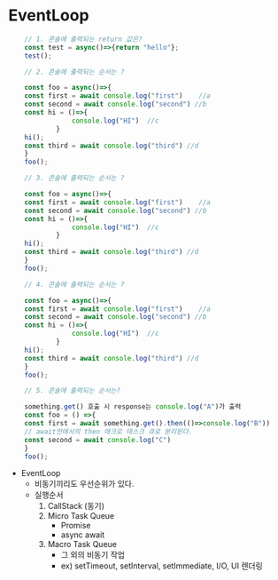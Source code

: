 # EventLoop

```Javascript
    // 1. 콘솔에 출력되는 return 값은?
    const test = async()=>{return "hello"};
    test();

    // 2. 콘솔에 출력되는 순서는 ?

    const foo = async()=>{
    const first = await console.log("first")    //a
    const second = await console.log("second") //b
    const hi = ()=>{
                console.log("HI")  //c
            }
    hi();
    const third = await console.log("third") //d
    }
    foo();

    // 3. 콘솔에 출력되는 순서는 ?

    const foo = async()=>{
    const first = await console.log("first")    //a
    const second = await console.log("second") //b
    const hi = ()=>{
                console.log("HI")  //c
            }
    hi();
    const third = await console.log("third") //d
    }
    foo();

    // 4. 콘솔에 출력되는 순서는 ?

    const foo = async()=>{
    const first = await console.log("first")    //a
    const second = await console.log("second") //b
    const hi = ()=>{
                console.log("HI")  //c
            }
    hi();
    const third = await console.log("third") //d
    }
    foo();

    // 5. 콘솔에 출력되는 순서는?

    something.get() 호출 시 response는 console.log("A")가 출력
    const foo = () =>{
    const first = await something.get().then(()=>console.log("B"))
    // await안에서의 then 매크로 태스크 큐로 분리된다.
    const second = await console.log("C")
    }
    foo();

```

- EventLoop
  - 비동기끼리도 우선순위가 있다.
  - 실행순서
    1. CallStack (동기)
    2. Micro Task Queue
       - Promise
       - async await
    3. Macro Task Queue
       - 그 외의 비동기 작업
       - ex) setTimeout, setInterval, setImmediate, I/O, UI 렌더링

